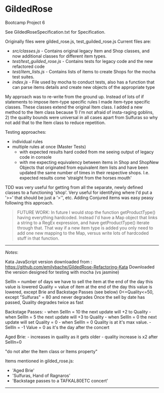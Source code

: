 # GildedRose
Bootcamp Project 6


See GildedRoseSpecification.txt for Specification.

Originally files were gilded_rose.js, test_guilded_rose.js
Current files are:
  - *src/classes.js* - Contains original legacy Item and Shop classes, and now
    additional classes for different item types.
  - *test/test_guilded_rose.js* - Contains tests for legacy code and the new
    refactored code
  - *test/item_lists.js* - Contains lists of items to create Shops for the mocha
    test suites.
  - *index.js* - File used by mocha to conduct tests, also has a function that
    can parse items details and create new objects of the appropriate type

My approach was to re-write from the ground up. Instead of lots of if statements
to impose item-type specific rules I made item-type specific classes. These classes
extend the original Item class. I added a new method to the Item class because 1)
I'm not afraid of insta-raging goblins, 2) the quality bounds were universal in
all cases apart from Sulfuras so why not add that to the Item class to reduce repetition.

Testing approaches:
  - individual rules
  - multiple rules at once (Master Tests)
    - with expected results hard coded from me seeing output of legacy code in console
    - with me expecting equivalency between items in Shop and ShopNew Objects that originated from equivalent item lists and have been updated the same number of times in their respective shops. I.e. expected results come 'straight from the horses mouth'

TDD was very useful for getting from all the separate, newly defined classes to a functioning 'shop'. Very useful for identifying where I'd put a '>=' that should be just a '>'', etc.
Adding Conjured items was easy peasy following this approach.

>FUTURE WORK: In future I would stop the function getProductType() having everything hardcoded.
Instead I'd have a Map object that links a string to a RegEx expression, and have
getProductType() iterate through that. That way if a new item type is added you only need to
add one new mapping to the Map, versus write lots of hardcoded stuff in that function.
_____________________________________

*Notes*:

Kata JavaScript version downloaded from : https://github.com/emilybache/GildedRose-Refactoring-Kata
Downloaded the version designed for testing with mocha (vs jasmine)


SellIn =  number of days we have to sell the item
          at the end of the day this value is lowered
Quality = value of item
          at the end of the day this value is lowered, except Brie and Backstage Passes (see below)
          0<=Quality<=50, except "Sulfuras" = 80 and never degrades
          Once the sell by date has passed, Quality degrades twice as fast

Backstage Passes:
                - when SellIn = 10 the next update will +2 to Quality
                - when SellIn = 5 the next update will +3 to Quality
                - when SellIn = 0 the next update will set Quality = 0
                    - when SellIn = 0 Quality is at it's max value.
                    - SellIn = -1 Value = 0 as it's the day after the concert

Aged Brie:
          - increases in quality as it gets older
          - quality increase is x2 after SellIn=0


"do not alter the Item class or Items property"

Items mentioned in gilded_rose.js:
  -   'Aged Brie'
  -   'Sulfuras, Hand of Ragnaros'
  -   'Backstage passes to a TAFKAL80ETC concert'
_____________________________________
